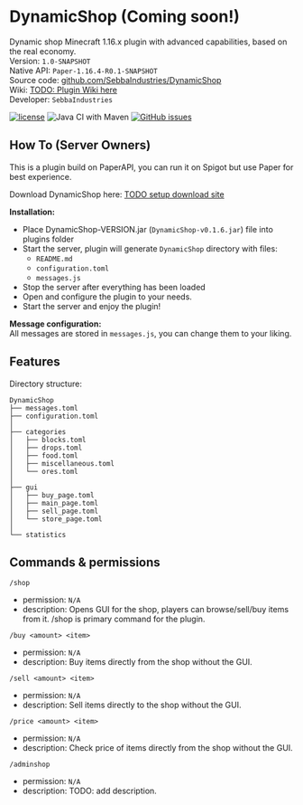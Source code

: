 # DynamicShop (Coming soon!)
Dynamic shop Minecraft 1.16.x plugin with advanced capabilities, based on the real economy.
<br>
Version: `1.0-SNAPSHOT`<br>
Native API: `Paper-1.16.4-R0.1-SNAPSHOT`<br>
Source code: <a href="https://github.com/SebbaIndustries/DynamicShop">github.com/SebbaIndustries/DynamicShop</a><br>
Wiki: <a href="#">TODO: Plugin Wiki here</a><br>
Developer: `SebbaIndustries` <br>


[![license](https://img.shields.io/badge/license-MIT-blue.svg)](https://opensource.org/licenses/mit-license.php)
![Java CI with Maven](https://github.com/SebbaIndustries/DynamicShop/workflows/Java%20CI%20with%20Maven/badge.svg)
[![GitHub issues](https://img.shields.io/github/issues/SebbaIndustries/DynamicShop)](https://github.com/SebbaIndustries/DynamicShop/issues)

How To (Server Owners)
------
This is a plugin build on PaperAPI, you can run it on Spigot but use Paper for best experience.<br>

Download DynamicShop here: <a href="#">TODO setup download site</a>

<b>Installation:</b> 
- Place DynamicShop-VERSION.jar (`DynamicShop-v0.1.6.jar`) file into plugins folder
- Start the server, plugin will generate `DynamicShop` directory with files:
  * `README.md`
  * `configuration.toml`
  * `messages.js`
- Stop the server after everything has been loaded
- Open and configure the plugin to your needs.
- Start the server and enjoy the plugin!

<b>Message configuration:</b>
<br>All messages are stored in `messages.js`, you can change them to your liking.


## Features

Directory structure:
```
DynamicShop
├── messages.toml
├── configuration.toml
│
├── categories
│   ├── blocks.toml
│   ├── drops.toml
│   ├── food.toml
│   ├── miscellaneous.toml
│   └── ores.toml
│
├── gui
│   ├── buy_page.toml
│   ├── main_page.toml
│   ├── sell_page.toml
│   └── store_page.toml
│
└── statistics

```

## Commands & permissions

`/shop`
 - permission: `N/A`
 - description: Opens GUI for the shop, players can browse/sell/buy items from it. /shop is primary command for the plugin.

`/buy <amount> <item>`
 - permission: `N/A`
 - description: Buy items directly from the shop without the GUI.
 
`/sell <amount> <item>`
 - permission: `N/A`
 - description: Sell items directly to the shop without the GUI.
 
`/price <amount> <item>`
 - permission: `N/A`
 - description: Check price of items directly from the shop without the GUI. 
 
`/adminshop`
 - permission: `N/A`
 - description: TODO: add description.